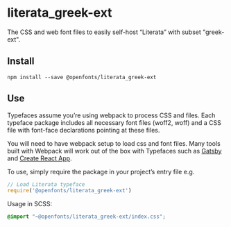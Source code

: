 
# literata_greek-ext

The CSS and web font files to easily self-host “Literata” with subset "greek-ext".

## Install

`npm install --save @openfonts/literata_greek-ext`

## Use

Typefaces assume you’re using webpack to process CSS and files. Each typeface
package includes all necessary font files (woff2, woff) and a CSS file with
font-face declarations pointing at these files.

You will need to have webpack setup to load css and font files. Many tools built
with Webpack will work out of the box with Typefaces such as [Gatsby](https://github.com/gatsbyjs/gatsby)
and [Create React App](https://github.com/facebookincubator/create-react-app).

To use, simply require the package in your project’s entry file e.g.

```javascript
// Load Literata typeface
require('@openfonts/literata_greek-ext')
```

Usage in SCSS:
```scss
@import "~@openfonts/literata_greek-ext/index.css";
```
